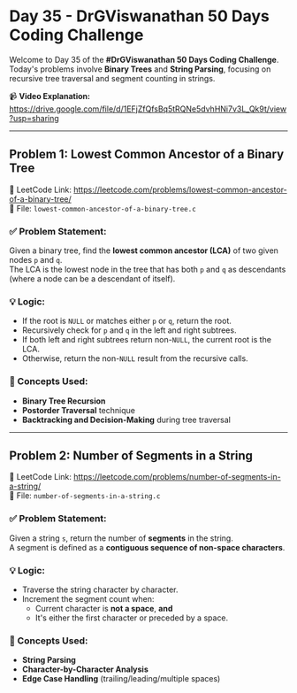 # Day 35 - DrGViswanathan 50 Days Coding Challenge

Welcome to Day 35 of the **#DrGViswanathan 50 Days Coding Challenge**.  
Today's problems involve **Binary Trees** and **String Parsing**, focusing on recursive tree traversal and segment counting in strings.

📹 **Video Explanation:**  
https://drive.google.com/file/d/1EFjZfQfsBq5tRQNe5dvhHNi7v3L_Qk9t/view?usp=sharing

---

## Problem 1: Lowest Common Ancestor of a Binary Tree

🔗 LeetCode Link: https://leetcode.com/problems/lowest-common-ancestor-of-a-binary-tree/  
📂 File: `lowest-common-ancestor-of-a-binary-tree.c`

### ✅ Problem Statement:
Given a binary tree, find the **lowest common ancestor (LCA)** of two given nodes `p` and `q`.  
The LCA is the lowest node in the tree that has both `p` and `q` as descendants (where a node can be a descendant of itself).

### 💡 Logic:
- If the root is `NULL` or matches either `p` or `q`, return the root.
- Recursively check for `p` and `q` in the left and right subtrees.
- If both left and right subtrees return non-`NULL`, the current root is the LCA.
- Otherwise, return the non-`NULL` result from the recursive calls.

### 🧠 Concepts Used:
- **Binary Tree Recursion**
- **Postorder Traversal** technique
- **Backtracking and Decision-Making** during tree traversal

---

## Problem 2: Number of Segments in a String

🔗 LeetCode Link: https://leetcode.com/problems/number-of-segments-in-a-string/  
📂 File: `number-of-segments-in-a-string.c`

### ✅ Problem Statement:
Given a string `s`, return the number of **segments** in the string.  
A segment is defined as a **contiguous sequence of non-space characters**.

### 💡 Logic:
- Traverse the string character by character.
- Increment the segment count when:
  - Current character is **not a space**, **and**
  - It's either the first character or preceded by a space.

### 🧠 Concepts Used:
- **String Parsing**
- **Character-by-Character Analysis**
- **Edge Case Handling** (trailing/leading/multiple spaces)
